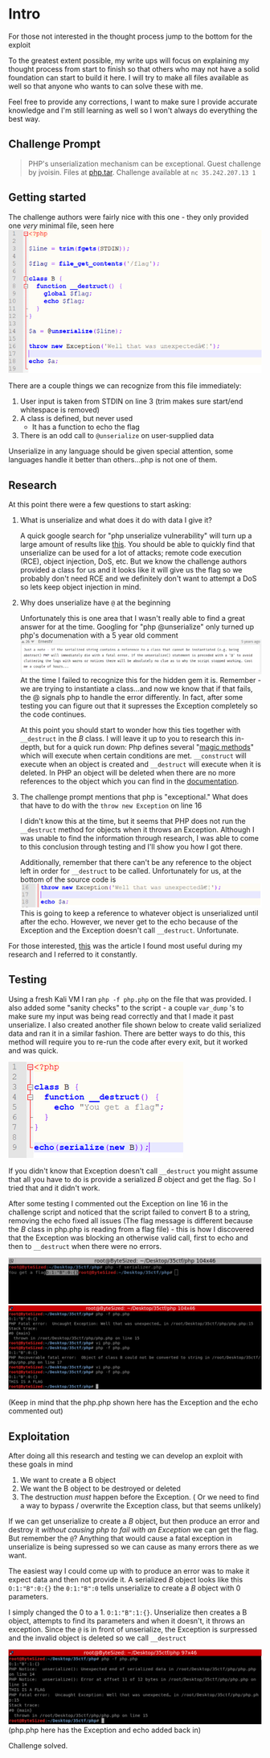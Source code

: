 Intro
======
For those not interested in the thought process jump to the bottom for the exploit

To the greatest extent possible, my write ups will focus on explaining my thought process from start to finish so that others who may not have a solid foundation can start to build it here. I will try to make all files available as well so that anyone who wants to can solve these with me.

Feel free to provide any corrections, I want to make sure I provide accurate knowledge and I'm still learning as well so I won't always do everything the best way.

Challenge Prompt
------
> PHP's unserialization mechanism can be exceptional. Guest challenge by jvoisin.
> Files at [php.tar](php.tar). Challenge available at `nc 35.242.207.13 1`

## Getting started
The challenge authors were fairly nice with this one - they only provided one _very_ minimal file, seen here
![php code](images/source_code.png)

There are a couple things we can recognize from this file immediately:
1. User input is taken from STDIN on line 3 (trim makes sure start/end whitespace is removed)
2. A class is defined, but never used
    * It has a function to echo the flag
3. There is an odd call to `@unserialize` on user-supplied data

Unserialize in any language should be given special attention, some languages handle it better than others...php is not one of them.

## Research
At this point there were a few questions to start asking:

1. What is unserialize and what does it do with data I give it?

	A quick google search for "php unserialize vulnerability" will turn up a large amount of results like [this](https://www.netsparker.com/blog/web-security/untrusted-data-unserialize-php/). You should be able to quickly find that unserialize can be used for a lot of attacks; remote code execution (RCE), object injection, DoS, etc. But we know the challenge authors provided a class for us and it looks like it will give us the flag so we probably don't need RCE and we definitely don't want to attempt a DoS so lets keep object injection in mind.

2. Why does unserialize have `@` at the beginning

	Unfortunately this is one area that I wasn't really able to find a great answer for at the time. Googling for "php @unserialize" only turned up php's documenation with a 5 year old comment
	![comment](images/unserial.png)
	At the time I failed to recognize this for the hidden gem it is. Remember - we are trying to instantiate a class...and now we know that if that fails, the @ signals php to handle the error differently. In fact, after some testing you can figure out that it supresses the Exception completely so the code continues. 

	At this point you should start to wonder how this ties together with `__destruct` in the *B* class. I will leave it up to you to research this in-depth, but for a quick run down: Php defines several "[magic methods](https://www.tutorialdocs.com/article/16-php-magic-methods.html)" which will execute when certain conditions are met. `__construct` will execute when an object is created and `__destruct` will execute when it is deleted. In PHP an object will be deleted when there are no more references to the object which you can find in the [documentation](http://php.net/manual/en/language.oop5.decon.php).

3. The challenge prompt mentions that php is "exceptional." What does that have to do with the `throw new Exception` on line 16

	I didn't know this at the time, but it seems that PHP does not run the `__destruct` method for objects when it throws an Exception. Although I was unable to find the information through research, I was able to come to this conclusion through testing and I'll show you how I got there. 
	
	Additionally, remember that there can't be any reference to the object left in order for `__destruct` to be called. Unfortunately for us, at the bottom of the source code is 
	![end code](images/end.png)
	This is going to keep a reference to whatever object is unserialized until after the echo. However, we never get to the echo because of the Exception and the Exception doesn't call `__destruct`. Unfortunate.

For those interested, [this](https://www.evonide.com/fuzzing-unserialize/) was the article I found most useful during my research and I referred to it constantly.



## Testing

Using a fresh Kali VM I ran `php -f php.php` on the file that was provided. I also added some "sanity checks" to the script - a couple `var_dump` 's to make sure my input was being read correctly and that I made it past unserialize. I also created another file shown below to create valid serialized data and ran it in a similar fashion. There are better ways to do this, this method will require you to re-run the code after every exit, but it worked and was quick.

![serializer](images/serializer.png)

If you didn't know that Exception doesn't call `__destruct` you might assume that all you have to do is provide a serialized *B* object and get the flag. So I tried that and it didn't work.

After some testing I commented out the Exception on line 16 in the challenge script and noticed that the script failed to convert B to a string, removing the echo fixed all issues (The flag message is different because the *B* class in php.php is reading from a flag file) - this is how I discovered that the Exception was blocking an otherwise valid call, first to echo and then to `__destruct` when there were no errors.

![Testing](images/testing.png)
![Testing](images/testing2.png)

(Keep in mind that the php.php shown here has the Exception and the echo commented out)

## Exploitation
After doing all this research and testing we can develop an exploit with these goals in mind
1. We want to create a B object
2. We want the B object to be destroyed or deleted
3. The destruction *must* happen before the Exception. ( Or we need to find a way to bypass / overwrite the Exception class, but that seems unlikely)

If we can get unserialize to create a *B* object, but then produce an error and destroy it *without causing php to fail with an Exception* we can get the flag. But remember the `@`? Anything that would cause a fatal exception in unserialize is being supressed so we can cause as many errors there as we want.

The easiest way I could come up with to produce an error was to make it expect data and then not provide it. A serialized *B* object looks like this `O:1:"B":0:{}` the `0:1:"B":0` tells unserialize to create a *B* object with 0 parameters. 

I simply changed the 0 to a 1. `O:1:"B":1:{}`. Unserialize then creates a B object, attempts to find its parameters and when it doesn't, it throws an exception. Since the `@` is in front of unserialize, the Exception is surpressed and the invalid object is deleted so we call `__destruct`

![Flag](images/exception.png)
(php.php here has the Exception and echo added back in)

Challenge solved.
